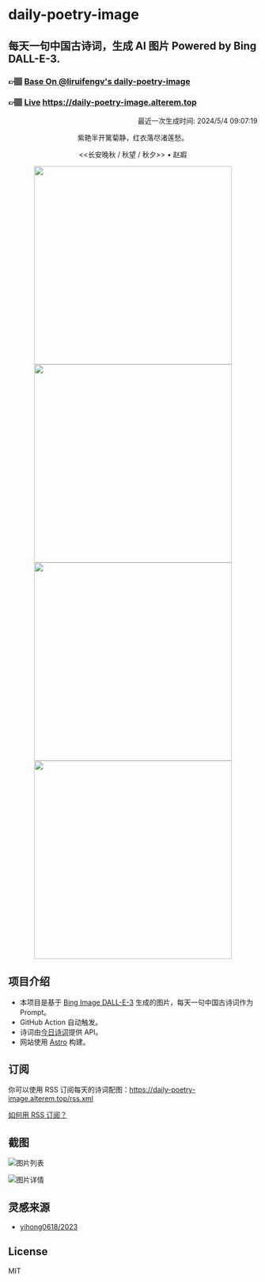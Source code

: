 
# daily-poetry-image

## 每天一句中国古诗词，生成 AI 图片 Powered by Bing DALL-E-3.

### 👉🏽 [Base On @liruifengv's daily-poetry-image](https://github.com/liruifengv/daily-poetry-image)

### 👉🏽 [Live](https://daily-poetry-image.alterem.top/) https://daily-poetry-image.alterem.top

<p align="right">
  最近一次生成时间: 2024/5/4 09:07:19
</p>
<p align="center">
紫艳半开篱菊静，红衣落尽渚莲愁。
</p>
<p align="center">
<<长安晚秋 / 秋望 / 秋夕>> • 赵嘏
</p>
<p align="center">
<img src="https://tse4.mm.bing.net/th/id/OIG4.wsK3X6tLRJyoZ379LHjm" height="400" width="400" />
<img src="https://tse2.mm.bing.net/th/id/OIG4.RAWwTKD.99fTU2NM4MRe" height="400" width="400" />
<img src="https://tse3.mm.bing.net/th/id/OIG4.YAtd710Qj7mtxSv.KO.g" height="400" width="400" />
<img src="https://tse1.mm.bing.net/th/id/OIG4.O93iSe1ofLu18UEy6r7q" height="400" width="400" />
</p>

## 项目介绍

-   本项目是基于 [Bing Image DALL-E-3](https://www.bing.com/images/create) 生成的图片，每天一句中国古诗词作为 Prompt。
-   GitHub Action 自动触发。
-   诗词由[今日诗词](https://www.jinrishici.com/)提供 API。
-   网站使用 [Astro](https://astro.build) 构建。

## 订阅

你可以使用 RSS 订阅每天的诗词配图：https://daily-poetry-image.alterem.top/rss.xml

[如何用 RSS 订阅？](https://zhuanlan.zhihu.com/p/55026716)

## 截图

![图片列表](./screenshots/Snipaste_2023-12-28_21-00-26.png)

![图片详情](./screenshots/Snipaste_2023-12-28_21-00-53.png)

## 灵感来源

-   [yihong0618/2023](https://github.com/yihong0618/2023)

## License

MIT
